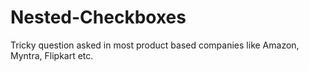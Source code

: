 # Nested-Checkboxes
Tricky question asked in most product based companies like Amazon, Myntra, Flipkart etc.
